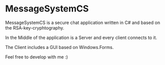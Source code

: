 # MessageSystemCS
MessageSystemCS is a secure chat application written in C# and based on the RSA-key-cryphtography.

In the Middle of the application is a Server and every client connects to it.

The Client includes a GUI based on Windows.Forms.

Feel free to develop with me :)
